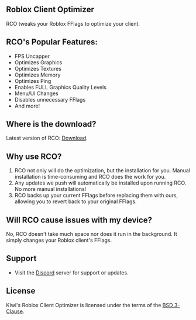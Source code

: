 ## Roblox Client Optimizer
  RCO tweaks your Roblox FFlags to optimize your client.

## RCO's Popular Features:
- FPS Uncapper
- Optimizes Graphics
- Optimizes Textures
- Optimizes Memory
- Optimizes Ping
- Enables FULL Graphics Quality Levels
- Menu/UI Changes
- Disables unnecessary FFlags
- And more!

## Where is the download?
  Latest version of RCO: [Download](https://github.com/o5u3/Roblox-Client-Optimizer/releases).

## Why use RCO?
  1. RCO not only will do the optimization, but the installation for you. Manual installation is time-consuming and RCO does the work for you.
  2. Any updates we push will automatically be installed upon running RCO. No more manual installations!
  3. RCO backs up your current FFlags before replacing them with ours, allowing you to revert back to your original FFlags.

## Will RCO cause issues with my device?
  No, RCO doesn't take much space nor does it run in the background. It simply changes your Roblox client's FFlags.

## Support
- Visit the [Discord](https://discord.gg/CZUfHYHtZr) server for support or updates.


## License
Kiwi's Roblox Client Optimizer is licensed under the terms of the [BSD 3-Clause](LICENSE.md).
